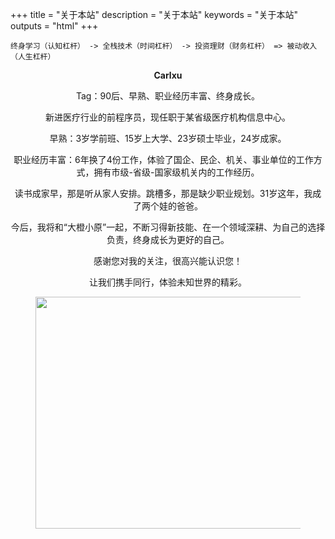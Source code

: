 +++
title = "关于本站"
description = "关于本站"
keywords = "关于本站"
outputs = "html"
+++

```text
终身学习（认知杠杆） -> 全栈技术（时间杠杆） -> 投资理财（财务杠杆） => 被动收入（人生杠杆）
```


<p style="text-align: center;">
  <strong>Carlxu</strong>
</p>

<p style="text-align: center;">
  Tag：90后、早熟、职业经历丰富、终身成长。
</p>

<p style="text-align: center;">
  新进医疗行业的前程序员，现任职于某省级医疗机构信息中心。
</p>

<p style="text-align: center;">
  早熟：3岁学前班、15岁上大学、23岁硕士毕业，24岁成家。
</p>

<p style="text-align: center;">
  职业经历丰富：6年换了4份工作，体验了国企、民企、机关、事业单位的工作方式，拥有市级-省级-国家级机关内的工作经历。
</p>

<p style="text-align: center;">
  读书成家早，那是听从家人安排。跳槽多，那是缺少职业规划。31岁这年，我成了两个娃的爸爸。
</p>

<p style="text-align: center;">
  今后，我将和“大橙小原”一起，不断习得新技能、在一个领域深耕、为自己的选择负责，终身成长为更好的自己。
</p>

<p style="text-align: center;">
  感谢您对我的关注，很高兴能认识您！
</p>

<p style="text-align: center;">
  让我们携手同行，体验未知世界的精彩。
</p><figure class="wp-block-image">

<img loading="lazy" width="579" height="371" src="https://www.carlxu.cn/wp-content/uploads/2020/06/orangedad.gif" alt="" class="wp-image-600" /> </figure>